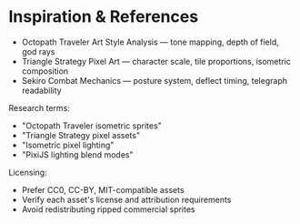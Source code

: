 # Inspiration & References

- Octopath Traveler Art Style Analysis — tone mapping, depth of field, god rays
- Triangle Strategy Pixel Art — character scale, tile proportions, isometric composition
- Sekiro Combat Mechanics — posture system, deflect timing, telegraph readability

Research terms:

- "Octopath Traveler isometric sprites"
- "Triangle Strategy pixel assets"
- "Isometric pixel lighting"
- "PixiJS lighting blend modes"

Licensing:

- Prefer CC0, CC-BY, MIT-compatible assets
- Verify each asset's license and attribution requirements
- Avoid redistributing ripped commercial sprites
